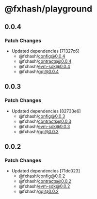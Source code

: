 # @fxhash/playground

## 0.0.4

### Patch Changes

- Updated dependencies [71327c6]
  - @fxhash/config@0.0.4
  - @fxhash/contracts@0.0.4
  - @fxhash/evm-sdk@0.0.4
  - @fxhash/gql@0.0.4

## 0.0.3

### Patch Changes

- Updated dependencies [82733e6]
  - @fxhash/config@0.0.3
  - @fxhash/contracts@0.0.3
  - @fxhash/evm-sdk@0.0.3
  - @fxhash/gql@0.0.3

## 0.0.2

### Patch Changes

- Updated dependencies [71dc023]
  - @fxhash/config@0.0.2
  - @fxhash/contracts@0.0.2
  - @fxhash/evm-sdk@0.0.2
  - @fxhash/gql@0.0.2
